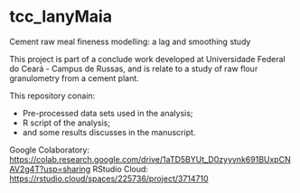# tcc_IanyMaia
Cement raw meal fineness  modelling: a lag and smoothing study

This project is part of a conclude work developed at Universidade Federal do Ceará - Campus de Russas, and is relate to a study of raw flour granulometry from a cement plant. 

This repository conain:

- Pre-processed data sets used in the analysis;
- R script of the analysis;
- and some results discusses in the manuscript.

Google Colaboratory: https://colab.research.google.com/drive/1aTD5BYUt_D0zyyvnk691BUxpCNAV2g4T?usp=sharing
RStudio Cloud: https://rstudio.cloud/spaces/225736/project/3714710




